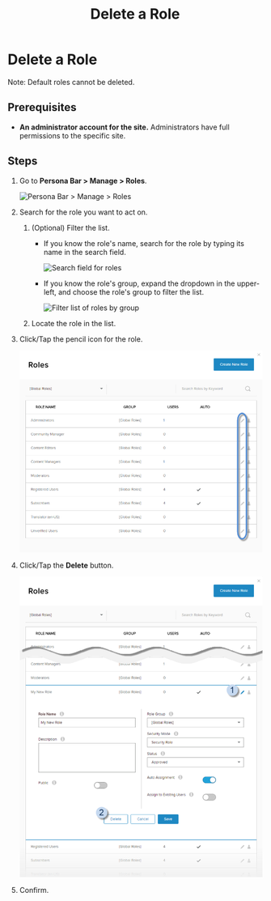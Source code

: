 ﻿---
uid: delete-role
topic: delete-role
locale: en
title: Delete a Role
dnneditions: DNN Platform,Evoq Content,Evoq Engage
dnnversion: 09.02.00
parent-topic: administrators-roles-overview
related-topics: create-role,edit-role,assign-users-to-role,edit-date-range-for-role-membership,view-users-assigned-to-role,remove-users-from-role
---

# Delete a Role

Note: Default roles cannot be deleted.

## Prerequisites

*   **An administrator account for the site.** Administrators have full permissions to the specific site.

## Steps

1.  Go to **Persona Bar \> Manage \> Roles**.
    
    ![Persona Bar > Manage > Roles](/images/scr-pbar-host-Manage-E91.png)
    
2.  Search for the role you want to act on.
    1.  (Optional) Filter the list.
        
        *   If you know the role's name, search for the role by typing its name in the search field.
            
              
            
            ![Search field for roles](/images/scr-RoleList-Search-E90.png)
            
              
            
        *   If you know the role's group, expand the dropdown in the upper-left, and choose the role's group to filter the list.
            
              
            
            ![Filter list of roles by group](/images/scr-RoleList-FilterByRoleGroup-E90.png)
            
              
            
        
    2.  Locate the role in the list.
3.  Click/Tap the pencil icon for the role.
    
      
    
    ![](/images/scr-RoleList-EditRole-E90.png)
    
      
    
4.  Click/Tap the **Delete** button.
    
      
    
    ![](/images/scr-Roles-Edit-Delete-E90.png)
    
      
    
5.  Confirm.
